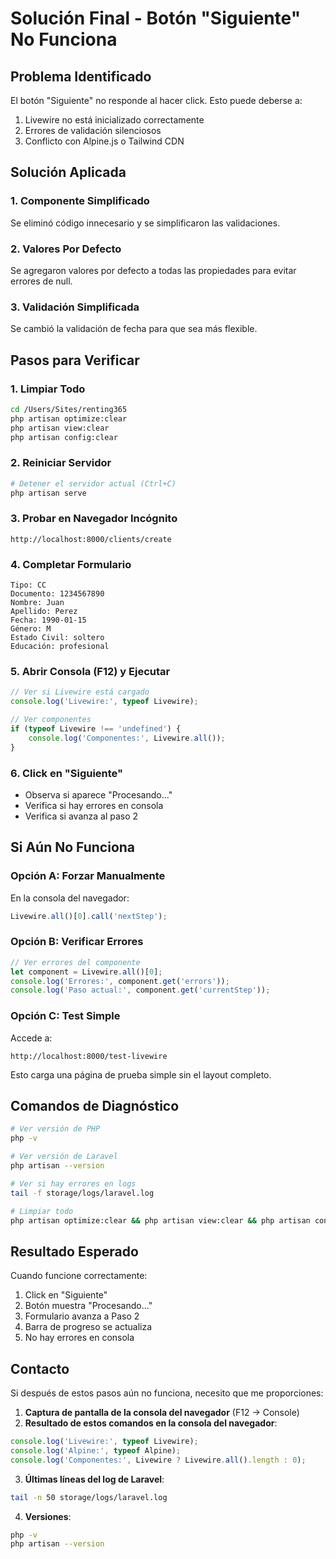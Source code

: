 # Solución Final - Botón "Siguiente" No Funciona

## Problema Identificado

El botón "Siguiente" no responde al hacer click. Esto puede deberse a:
1. Livewire no está inicializado correctamente
2. Errores de validación silenciosos
3. Conflicto con Alpine.js o Tailwind CDN

## Solución Aplicada

### 1. Componente Simplificado
Se eliminó código innecesario y se simplificaron las validaciones.

### 2. Valores Por Defecto
Se agregaron valores por defecto a todas las propiedades para evitar errores de null.

### 3. Validación Simplificada
Se cambió la validación de fecha para que sea más flexible.

## Pasos para Verificar

### 1. Limpiar Todo
```bash
cd /Users/Sites/renting365
php artisan optimize:clear
php artisan view:clear
php artisan config:clear
```

### 2. Reiniciar Servidor
```bash
# Detener el servidor actual (Ctrl+C)
php artisan serve
```

### 3. Probar en Navegador Incógnito
```
http://localhost:8000/clients/create
```

### 4. Completar Formulario
```
Tipo: CC
Documento: 1234567890
Nombre: Juan
Apellido: Perez
Fecha: 1990-01-15
Género: M
Estado Civil: soltero
Educación: profesional
```

### 5. Abrir Consola (F12) y Ejecutar
```javascript
// Ver si Livewire está cargado
console.log('Livewire:', typeof Livewire);

// Ver componentes
if (typeof Livewire !== 'undefined') {
    console.log('Componentes:', Livewire.all());
}
```

### 6. Click en "Siguiente"
- Observa si aparece "Procesando..."
- Verifica si hay errores en consola
- Verifica si avanza al paso 2

## Si Aún No Funciona

### Opción A: Forzar Manualmente
En la consola del navegador:
```javascript
Livewire.all()[0].call('nextStep');
```

### Opción B: Verificar Errores
```javascript
// Ver errores del componente
let component = Livewire.all()[0];
console.log('Errores:', component.get('errors'));
console.log('Paso actual:', component.get('currentStep'));
```

### Opción C: Test Simple
Accede a:
```
http://localhost:8000/test-livewire
```

Esto carga una página de prueba simple sin el layout completo.

## Comandos de Diagnóstico

```bash
# Ver versión de PHP
php -v

# Ver versión de Laravel
php artisan --version

# Ver si hay errores en logs
tail -f storage/logs/laravel.log

# Limpiar todo
php artisan optimize:clear && php artisan view:clear && php artisan config:clear
```

## Resultado Esperado

Cuando funcione correctamente:
1. Click en "Siguiente"
2. Botón muestra "Procesando..."
3. Formulario avanza a Paso 2
4. Barra de progreso se actualiza
5. No hay errores en consola

## Contacto

Si después de estos pasos aún no funciona, necesito que me proporciones:

1. **Captura de pantalla de la consola del navegador** (F12 → Console)
2. **Resultado de estos comandos en la consola del navegador**:
```javascript
console.log('Livewire:', typeof Livewire);
console.log('Alpine:', typeof Alpine);
console.log('Componentes:', Livewire ? Livewire.all().length : 0);
```

3. **Últimas líneas del log de Laravel**:
```bash
tail -n 50 storage/logs/laravel.log
```

4. **Versiones**:
```bash
php -v
php artisan --version
```
